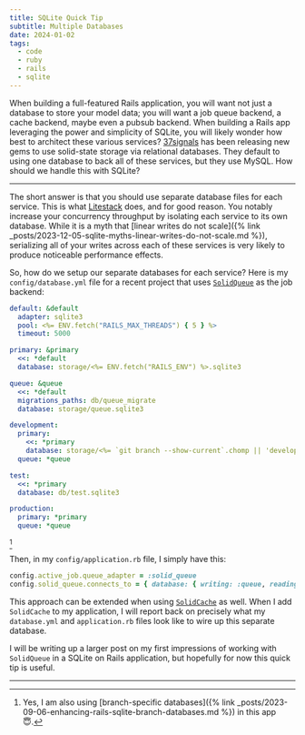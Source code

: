 ```yaml
---
title: SQLite Quick Tip
subtitle: Multiple Databases
date: 2024-01-02
tags:
  - code
  - ruby
  - rails
  - sqlite
---
```


When building a full-featured Rails application, you will want not just a database to store your model data; you will want a job queue backend, a cache backend, maybe even a pubsub backend. When building a Rails app leveraging the power and simplicity of SQLite, you will likely wonder how best to architect these various services? [37signals](https://37signals.com) has been releasing new gems to use solid-state storage via relational databases. They default to using one database to back all of these services, but they use MySQL. How should we handle this with SQLite?

<!--/summary-->

- - -

The short answer is that you should use separate database files for each service. This is what [Litestack](https://github.com/oldmoe/litestack) does, and for good reason. You notably increase your concurrency throughput by isolating each service to its own database. While it is a myth that [linear writes do not scale]({% link _posts/2023-12-05-sqlite-myths-linear-writes-do-not-scale.md %}), serializing all of your writes across each of these services is very likely to produce noticeable performance effects.

So, how do we setup our separate databases for each service? Here is my `config/database.yml` file for a recent project that uses [`SolidQueue`](https://github.com/basecamp/solid_queue) as the job backend:

```yaml
default: &default
  adapter: sqlite3
  pool: <%= ENV.fetch("RAILS_MAX_THREADS") { 5 } %>
  timeout: 5000

primary: &primary
  <<: *default
  database: storage/<%= ENV.fetch("RAILS_ENV") %>.sqlite3

queue: &queue
  <<: *default
  migrations_paths: db/queue_migrate
  database: storage/queue.sqlite3

development:
  primary:
    <<: *primary
    database: storage/<%= `git branch --show-current`.chomp || 'development' %>.sqlite3
  queue: *queue

test:
  <<: *primary
  database: db/test.sqlite3

production:
  primary: *primary
  queue: *queue
```
[^1]

Then, in my `config/application.rb` file, I simply have this:

```ruby
config.active_job.queue_adapter = :solid_queue
config.solid_queue.connects_to = { database: { writing: :queue, reading: :queue } }
```

This approach can be extended when using [`SolidCache`](https://github.com/rails/solid_cache) as well. When I add `SolidCache` to my application, I will report back on precisely what my `database.yml` and `application.rb` files look like to wire up this separate database.

I will be writing up a larger post on my first impressions of working with `SolidQueue` in a SQLite on Rails application, but hopefully for now this quick tip is useful.

- - -

[^1]: Yes, I am also using [branch-specific databases]({% link _posts/2023-09-06-enhancing-rails-sqlite-branch-databases.md %}) in this app 😇.
